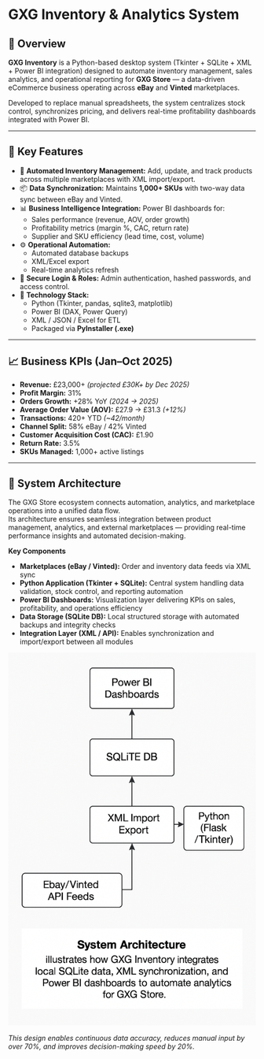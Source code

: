 # GXG Inventory & Analytics System

## 🧩 Overview
**GXG Inventory** is a Python-based desktop system (Tkinter + SQLite + XML + Power BI integration) designed to automate inventory management, sales analytics, and operational reporting for **GXG Store** — a data-driven eCommerce business operating across **eBay** and **Vinted** marketplaces.

Developed to replace manual spreadsheets, the system centralizes stock control, synchronizes pricing, and delivers real-time profitability dashboards integrated with Power BI.

---

## 🚀 Key Features
- 🧾 **Automated Inventory Management:** Add, update, and track products across multiple marketplaces with XML import/export.  
- 📦 **Data Synchronization:** Maintains **1,000+ SKUs** with two-way data sync between eBay and Vinted.  
- 📊 **Business Intelligence Integration:** Power BI dashboards for:
  - Sales performance (revenue, AOV, order growth)
  - Profitability metrics (margin %, CAC, return rate)
  - Supplier and SKU efficiency (lead time, cost, volume)
- ⚙️ **Operational Automation:**
  - Automated database backups  
  - XML/Excel export  
  - Real-time analytics refresh
- 🔐 **Secure Login & Roles:** Admin authentication, hashed passwords, and access control.  
- 💼 **Technology Stack:**
  - Python (Tkinter, pandas, sqlite3, matplotlib)  
  - Power BI (DAX, Power Query)  
  - XML / JSON / Excel for ETL  
  - Packaged via **PyInstaller (.exe)**

---

## 📈 Business KPIs (Jan–Oct 2025)
- **Revenue:** £23,000+ *(projected £30K+ by Dec 2025)*  
- **Profit Margin:** 31%  
- **Orders Growth:** +28% YoY *(2024 → 2025)*  
- **Average Order Value (AOV):** £27.9 → £31.3 *(+12%)*  
- **Transactions:** 420+ YTD *(~42/month)*  
- **Channel Split:** 58% eBay / 42% Vinted  
- **Customer Acquisition Cost (CAC):** £1.90  
- **Return Rate:** 3.5%  
- **SKUs Managed:** 1,000+ active listings  

---

## 🧠 System Architecture
The GXG Store ecosystem connects automation, analytics, and marketplace operations into a unified data flow.  
Its architecture ensures seamless integration between product management, analytics, and external marketplaces — providing real-time performance insights and automated decision-making.

**Key Components**
- **Marketplaces (eBay / Vinted):** Order and inventory data feeds via XML sync  
- **Python Application (Tkinter + SQLite):** Central system handling data validation, stock control, and reporting automation  
- **Power BI Dashboards:** Visualization layer delivering KPIs on sales, profitability, and operations efficiency  
- **Data Storage (SQLite DB):** Local structured storage with automated backups and integrity checks  
- **Integration Layer (XML / API):** Enables synchronization and import/export between all modules  

![GXG Store Architecture](https://github.com/GeorgeMicu2024/GXG-Store/blob/main/GXG.png)

_This design enables continuous data accuracy, reduces manual input by over 70%, and improves decision-making speed by 20%._
